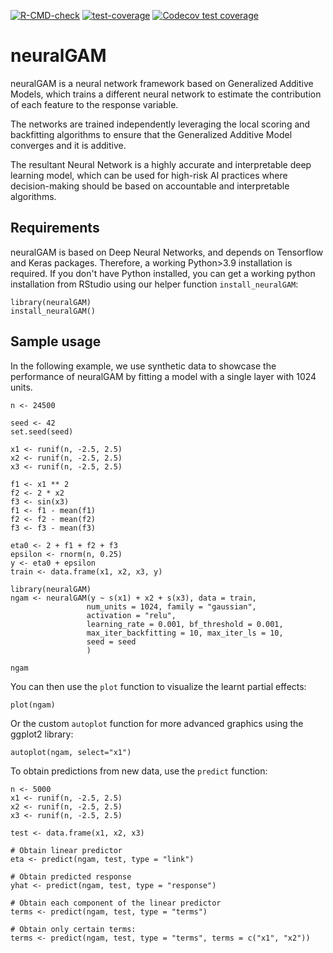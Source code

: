 <!-- badges: start -->
[![R-CMD-check](https://github.com/inesortega/NeuralGAM/actions/workflows/R-CMD-check.yaml/badge.svg)](https://github.com/inesortega/NeuralGAM/actions/workflows/R-CMD-check.yaml)
[![test-coverage](https://github.com/inesortega/NeuralGAM/actions/workflows/test-coverage.yaml/badge.svg)](https://github.com/inesortega/NeuralGAM/actions/workflows/test-coverage.yaml)
[![Codecov test coverage](https://codecov.io/gh/inesortega/neuralGAM/branch/main/graph/badge.svg)](https://app.codecov.io/gh/inesortega/neuralGAM?branch=main)
<!-- badges: end -->

# neuralGAM

neuralGAM is a neural network framework based on Generalized Additive Models, which trains a different neural network to estimate the contribution of each feature to the response variable. 

The networks are trained independently leveraging the local scoring and backfitting algorithms to ensure that the Generalized Additive Model converges and it is additive. 

The resultant Neural Network is a highly accurate and interpretable deep learning model, which can be used for high-risk AI practices where decision-making should be based on accountable and interpretable algorithms. 
            
## Requirements

neuralGAM is based on Deep Neural Networks, and depends on Tensorflow and Keras packages. Therefore, a working Python>3.9 installation is required. If you don't have Python installed, you can get a working python installation from RStudio using our helper function `install_neuralGAM`: 

```
library(neuralGAM)
install_neuralGAM()
```

## Sample usage

In the following example, we use synthetic data to showcase the performance of neuralGAM by fitting a model with a single layer with 1024 units.  

```
n <- 24500

seed <- 42
set.seed(seed)

x1 <- runif(n, -2.5, 2.5)
x2 <- runif(n, -2.5, 2.5)
x3 <- runif(n, -2.5, 2.5)

f1 <- x1 ** 2
f2 <- 2 * x2
f3 <- sin(x3)
f1 <- f1 - mean(f1)
f2 <- f2 - mean(f2)
f3 <- f3 - mean(f3)

eta0 <- 2 + f1 + f2 + f3
epsilon <- rnorm(n, 0.25)
y <- eta0 + epsilon
train <- data.frame(x1, x2, x3, y)

library(neuralGAM)
ngam <- neuralGAM(y ~ s(x1) + x2 + s(x3), data = train,
                 num_units = 1024, family = "gaussian",
                 activation = "relu",
                 learning_rate = 0.001, bf_threshold = 0.001,
                 max_iter_backfitting = 10, max_iter_ls = 10,
                 seed = seed
                 )

ngam

```
You can then use the `plot` function to visualize the learnt partial effects: 

```
plot(ngam)
```
Or the custom `autoplot` function for more advanced graphics using the ggplot2 library: 

```
autoplot(ngam, select="x1")
```
To obtain predictions from new data, use the `predict` function: 

```
n <- 5000
x1 <- runif(n, -2.5, 2.5)
x2 <- runif(n, -2.5, 2.5)
x3 <- runif(n, -2.5, 2.5)

test <- data.frame(x1, x2, x3)

# Obtain linear predictor
eta <- predict(ngam, test, type = "link")

# Obtain predicted response
yhat <- predict(ngam, test, type = "response")

# Obtain each component of the linear predictor 
terms <- predict(ngam, test, type = "terms")

# Obtain only certain terms: 
terms <- predict(ngam, test, type = "terms", terms = c("x1", "x2"))
```

